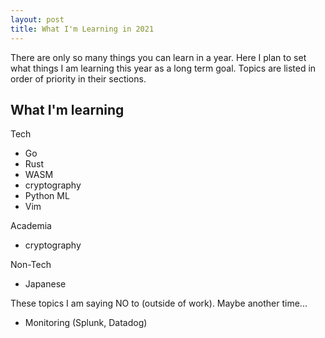 ```yaml
---
layout: post
title: What I'm Learning in 2021
---
```


There are only so many things you can learn in a year. Here I plan to set what things I am learning this year as a long term goal. Topics are listed in order of priority in their sections.

## What I'm learning

Tech
* Go 
* Rust
* WASM
* cryptography
* Python ML
* Vim

Academia
* cryptography

Non-Tech
* Japanese

These topics I am saying NO to (outside of work). Maybe another time...

* Monitoring (Splunk, Datadog)
